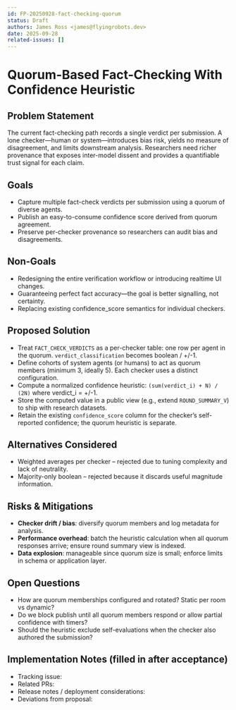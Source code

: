 ```yaml
---
id: FP-20250928-fact-checking-quorum
status: Draft
authors: James Ross <james@flyingrobots.dev>
date: 2025-09-28
related-issues: []
---
```


# Quorum-Based Fact-Checking With Confidence Heuristic

## Problem Statement

The current fact-checking path records a single verdict per submission. A lone checker—human or system—introduces bias risk, yields no measure of disagreement, and limits downstream analysis. Researchers need richer provenance that exposes inter-model dissent and provides a quantifiable trust signal for each claim.

## Goals

- Capture multiple fact-check verdicts per submission using a quorum of diverse agents.
- Publish an easy-to-consume confidence score derived from quorum agreement.
- Preserve per-checker provenance so researchers can audit bias and disagreements.

## Non-Goals

- Redesigning the entire verification workflow or introducing realtime UI changes.
- Guaranteeing perfect fact accuracy—the goal is better signalling, not certainty.
- Replacing existing confidence_score semantics for individual checkers.

## Proposed Solution

- Treat `FACT_CHECK_VERDICTS` as a per-checker table: one row per agent in the quorum. `verdict_classification` becomes boolean / +/-1.
- Define cohorts of system agents (or humans) to act as quorum members (minimum 3, ideally 5). Each checker uses a distinct configuration.
- Compute a normalized confidence heuristic: `(sum(verdict_i) + N) / (2N)` where verdict_i = +/-1.
- Store the computed value in a public view (e.g., extend `ROUND_SUMMARY_V`) to ship with research datasets.
- Retain the existing `confidence_score` column for the checker’s self-reported confidence; the quorum heuristic is separate.

## Alternatives Considered

- Weighted averages per checker – rejected due to tuning complexity and lack of neutrality.
- Majority-only boolean – rejected because it discards useful magnitude information.

## Risks & Mitigations

- **Checker drift / bias**: diversify quorum members and log metadata for analysis.
- **Performance overhead**: batch the heuristic calculation when all quorum responses arrive; ensure round summary view is indexed.
- **Data explosion**: manageable since quorum size is small; enforce limits in schema or application layer.

## Open Questions

- How are quorum memberships configured and rotated? Static per room vs dynamic?
- Do we block publish until all quorum members respond or allow partial confidence with timers?
- Should the heuristic exclude self-evaluations when the checker also authored the submission?

## Implementation Notes (filled in after acceptance)

- Tracking issue:
- Related PRs:
- Release notes / deployment considerations:
- Deviations from proposal:
